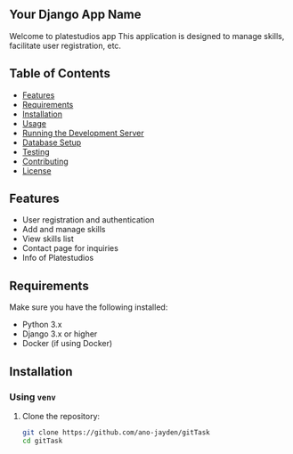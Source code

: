 ## Your Django App Name
Welcome to platestudios app This application is designed to  manage skills, facilitate user registration, etc.

## Table of Contents
- [Features](#features)
- [Requirements](#requirements)
- [Installation](#installation)
- [Usage](#usage)
- [Running the Development Server](#running-the-development-server)
- [Database Setup](#database-setup)
- [Testing](#testing)
- [Contributing](#contributing)
- [License](#license)

## Features
- User registration and authentication
- Add and manage skills
- View skills list
- Contact page for inquiries
- Info of Platestudios

## Requirements
Make sure you have the following installed:
- Python 3.x
- Django 3.x or higher
- Docker (if using Docker)

## Installation

### Using `venv`
1. Clone the repository:
   ```bash
   git clone https://github.com/ano-jayden/gitTask
   cd gitTask
